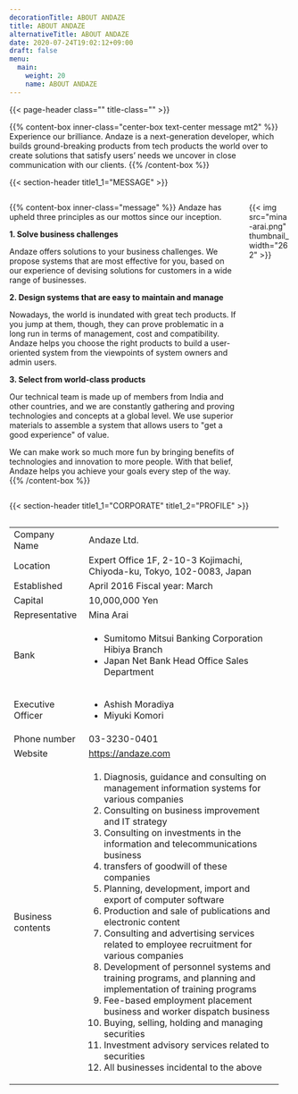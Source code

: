 ```yaml
---
decorationTitle: ABOUT ANDAZE
title: ABOUT ANDAZE
alternativeTitle: ABOUT ANDAZE
date: 2020-07-24T19:02:12+09:00
draft: false
menu:
  main:
    weight: 20
    name: ABOUT ANDAZE
---
```


{{< page-header class="" title-class="" >}}

<div amp-fx="fade-in" data-duration="500ms">

{{% content-box inner-class="center-box text-center message mt2" %}}
Experience our brilliance. Andaze is a next-generation developer, which builds ground-breaking products from tech products the world over to create solutions that satisfy users’ needs we uncover in close communication with our clients.
{{% /content-box %}}

</div>

{{< section-header title1_1="MESSAGE" >}}

<div class='container picturein'>
  <div class='columns'>
  <div class="column col-10 col-md-9">

{{% content-box inner-class="message" %}}
Andaze has upheld three principles as our mottos since our inception.

<b>1. Solve business challenges</b>

Andaze offers solutions to your business challenges. We propose systems that are most effective for you, based on our experience of devising solutions for customers in a wide range of businesses.

<b>2. Design systems that are easy to maintain and manage</b>

Nowadays, the world is inundated with great tech products. If you jump at them, though, they can prove problematic in a long run in terms of management, cost and compatibility. Andaze helps you choose the right products to build a user-oriented system from the viewpoints of system owners and admin users.

<b>3. Select from world-class products</b>

Our technical team is made up of members from India and other countries, and we are constantly gathering and proving technologies and concepts at a global level. We use superior materials to assemble a system that allows users to "get a good experience" of value.

We can make work so much more fun by bringing benefits of technologies and innovation to more people. With that belief, Andaze helps you achieve your goals every step of the way.
{{% /content-box %}}

  </div>
  <div amp-fx="fade-in" data-duration="500ms" class="column col-2 col-md-3 pinp">

{{< img src="mina-arai.png" thumbnail_width="262" >}}

  </div>
  </div>
</div>

{{< section-header title1_1="CORPORATE" title1_2="PROFILE" >}}

<div amp-fx="fade-in" data-duration="500ms" class='container'>
  <div class='columns'>
  <div class='column col-6 col-md-12'>
  <div class='table-data'>

|                   |                                                                                                                                                                                                                                                                                                                                                                                                                                                                                                                                                                                                                                                                                                                                                                                                                                                                                                                                |
| :---------------- | :----------------------------------------------------------------------------------------------------------------------------------------------------------------------------------------------------------------------------------------------------------------------------------------------------------------------------------------------------------------------------------------------------------------------------------------------------------------------------------------------------------------------------------------------------------------------------------------------------------------------------------------------------------------------------------------------------------------------------------------------------------------------------------------------------------------------------------------------------------------------------------------------------------------------------- |
| Company Name      | Andaze Ltd.                                                                                                                                                                                                                                                                                                                                                                                                                                                                                                                                                                                                                                                                                                                                                                                                                                                                                                                    |
| Location          | Expert Office 1F, 2-10-3 Kojimachi, Chiyoda-ku, Tokyo, 102-0083, Japan                                                                                                                                                                                                                                                                                                                                                                                                                                                                                                                                                                                                                                                                                                                                                                                                                                                         |
| Established       | April 2016 Fiscal year: March                                                                                                                                                                                                                                                                                                                                                                                                                                                                                                                                                                                                                                                                                                                                                                                                                                                                                                  |
| Capital           | 10,000,000 Yen                                                                                                                                                                                                                                                                                                                                                                                                                                                                                                                                                                                                                                                                                                                                                                                                                                                                                                                 |
| Representative    | Mina Arai                                                                                                                                                                                                                                                                                                                                                                                                                                                                                                                                                                                                                                                                                                                                                                                                                                                                                                                      |
| Bank              | <ul> <li>Sumitomo Mitsui Banking Corporation Hibiya Branch <li>Japan Net Bank Head Office Sales Department</ul>                                                                                                                                                                                                                                                                                                                                                                                                                                                                                                                                                                                                                                                                                                                                                                                                                |
| Executive Officer | <ul><li>Ashish Moradiya <li>Miyuki Komori</ul>                                                                                                                                                                                                                                                                                                                                                                                                                                                                                                                                                                                                                                                                                                                                                                                                                                                                                 |
| Phone number      | 03-3230-0401                                                                                                                                                                                                                                                                                                                                                                                                                                                                                                                                                                                                                                                                                                                                                                                                                                                                                                                   |
| Website           | https://andaze.com                                                                                                                                                                                                                                                                                                                                                                                                                                                                                                                                                                                                                                                                                                                                                                                                                                                                                                             |
| Business contents | <ol class="small-margin-bottom"><li>Diagnosis, guidance and consulting on management information systems for various companies<li>Consulting on business improvement and IT strategy<li>Consulting on investments in the information and telecommunications business<li>transfers of goodwill of these companies<li>Planning, development, import and export of computer software<li>Production and sale of publications and electronic content<li>Consulting and advertising services related to employee recruitment for various companies<li>Development of personnel systems and training programs, and planning and implementation of training programs<li>Fee-based employment placement business and worker dispatch business<li>Buying, selling, holding and managing securities<li>Investment advisory services related to securities<li>All businesses incidental to the above</ol> |
  </div>
  </div>
  <div class='colmun col-6 col-md-12 map'>
  <amp-iframe
  src="https://www.google.com/maps/embed?pb=!1m14!1m8!1m3!1d6481.344612473898!2d139.740443!3d35.68507!3m2!1i1024!2i768!4f13.1!3m3!1m2!1s0x60188c65324c5317%3A0x96bfd8d9097e9688!2s2-ch%C5%8Dme-10-3%20K%C5%8Djimachi%2C%20Chiyoda%20City%2C%20T%C5%8Dky%C5%8D-to%20102-0083!5e0!3m2!1sen!2sjp!4v1598538244613!5m2!1sen!2sjp"
  width="500"
  height="500"
  layout="responsive"
  sandbox="allow-scripts allow-same-origin allow-popups"
  frameborder="0"
  allowfullscreen>
</amp-iframe>
  </div>
  </div>
</div>
